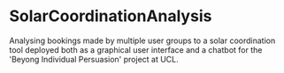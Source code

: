 # SolarCoordinationAnalysis

Analysing bookings made by multiple user groups to a solar coordination tool deployed both as a graphical user interface and a chatbot for the 'Beyong Individual Persuasion' project at UCL.
